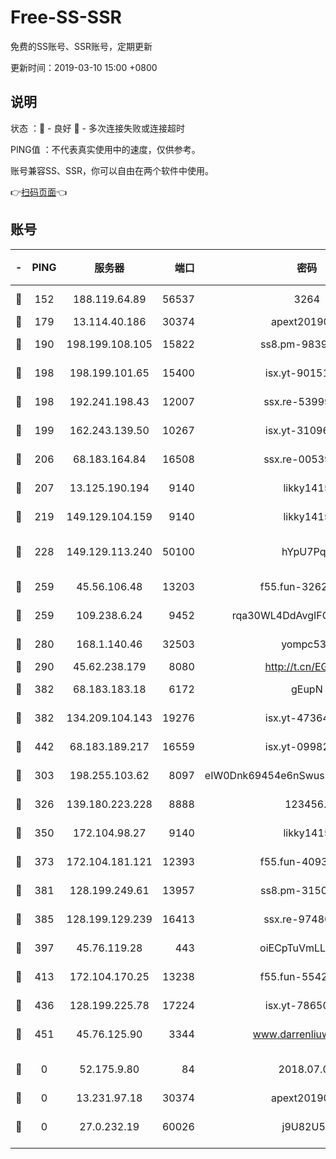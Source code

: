 # Free-SS-SSR

免费的SS账号、SSR账号，定期更新

更新时间：2019-03-10 15:00 +0800

## 说明

状态     ：🙂 - 良好 🙁 - 多次连接失败或连接超时

PING值   ：不代表真实使用中的速度，仅供参考。

账号兼容SS、SSR，你可以自由在两个软件中使用。

👉[扫码页面](https://liesauer.github.io/Free-SS-SSR/)👈

## 账号

|-|PING|服务器|端口|密码|加密方式|区域|
|:----:|:----:|:-----:|-----:|:----:|:----:|:----:|
|🙂|152|188.119.64.89|56537|3264|aes-256-cfb|RU|
|🙂|179|13.114.40.186|30374|apext2019006|chacha20|JP|
|🙂|190|198.199.108.105|15822|ss8.pm-98399589|aes-256-cfb|US|
|🙂|198|198.199.101.65|15400|isx.yt-90151639|aes-256-cfb|US|
|🙂|198|192.241.198.43|12007|ssx.re-53999010|aes-256-cfb|US|
|🙂|199|162.243.139.50|10267|isx.yt-31096699|aes-256-cfb|US|
|🙂|206|68.183.164.84|16508|ssx.re-00539791|aes-256-cfb|US|
|🙂|207|13.125.190.194|9140|likky1415|aes-256-cfb|KR|
|🙂|219|149.129.104.159|9140|likky1415|aes-256-cfb|HK|
|🙂|228|149.129.113.240|50100|hYpU7PqP|chacha20-ietf-poly1305|CN|
|🙂|259|45.56.106.48|13203|f55.fun-32620462|aes-256-cfb|US|
|🙂|259|109.238.6.24|9452|rqa30WL4DdAvgIFG6Fs3znzTa|aes-256-cfb|FR|
|🙂|280|168.1.140.46|32503|yompc535|aes-256-cfb|AU|
|🙂|290|45.62.238.179|8080|http://t.cn/EGJIyrl|rc4-md5|CA|
|🙂|382|68.183.183.18|6172|gEupN|aes-256-cfb|SG|
|🙂|382|134.209.104.143|19276|isx.yt-47364637|aes-256-cfb|SG|
|🙂|442|68.183.189.217|16559|isx.yt-09982793|aes-256-cfb|SG|
|🙂|303|198.255.103.62|8097|eIW0Dnk69454e6nSwuspv9DmS201tQ0D|aes-256-cfb|US|
|🙂|326|139.180.223.228|8888|123456..|aes-256-cfb|JP|
|🙂|350|172.104.98.27|9140|likky1415|aes-256-cfb|JP|
|🙂|373|172.104.181.121|12393|f55.fun-40938592|aes-256-cfb|SG|
|🙂|381|128.199.249.61|13957|ss8.pm-31506491|aes-256-cfb|SG|
|🙂|385|128.199.129.239|16413|ssx.re-97480021|aes-256-cfb|SG|
|🙂|397|45.76.119.28|443|oiECpTuVmLLxk4Ts|aes-256-cfb|AU|
|🙂|413|172.104.170.25|13238|f55.fun-55425049|aes-256-cfb|SG|
|🙂|436|128.199.225.78|17224|isx.yt-78650531|aes-256-cfb|SG|
|🙂|451|45.76.125.90|3344|www.darrenliuwei.com|aes-256-cfb|AU|
|🙁|0|52.175.9.80|84|2018.07.07|chacha20-ietf-poly1305|HK|
|🙁|0|13.231.97.18|30374|apext2019006|chacha20|JP|
|🙁|0|27.0.232.19|60026|j9U82U53|xchacha20-ietf-poly1305|HK|
